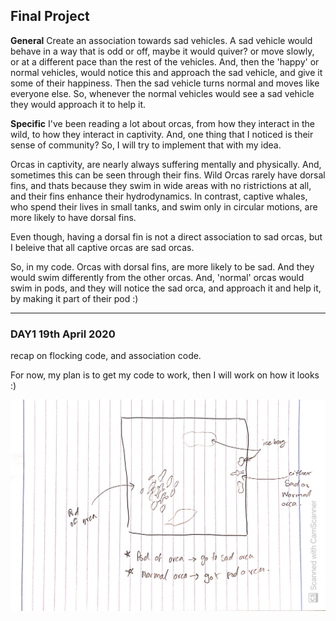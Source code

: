 ## Final Project

**General**
Create an association towards sad vehicles. A sad vehicle would behave in a way that is odd or off, maybe it would quiver? or move slowly, or at a different pace than the rest of the vehicles. And, then the 'happy' or normal vehicles, would notice this and approach the sad vehicle, and give it some of their happiness. Then the sad vehicle turns normal and moves like everyone else. So, whenever the normal vehicles would see a sad vehicle they would approach it to help it. 


**Specific**
I've been reading a lot about orcas, from how they interact in the wild, to how they interact in captivity. And, one thing that I noticed is their sense of community? So, I will try to implement that with my idea.


Orcas in captivity, are nearly always suffering mentally and physically. And, sometimes this can be seen through their fins. Wild Orcas rarely have dorsal fins, and thats because they swim in wide areas with no ristrictions at all, and their fins enhance their hydrodynamics. In contrast, captive whales, who spend their lives in small tanks, and swim only in circular motions, are more likely to have dorsal fins. 



Even though, having a dorsal fin is not a direct association to sad orcas, but I beleive that all captive orcas are sad orcas.



So, in my code. Orcas with dorsal fins, are more likely to be sad. And they would swim differently from the other orcas. And, 'normal' orcas would swim in pods, and they will notice the sad orca, and approach it and help it, by making it part of their pod :)



------------------------------------------------------

### DAY1 19th April 2020


recap on flocking code, and association code.

For now, my plan is to get my code to work, then I will work on how it looks :)


![](https://github.com/FatimaAlmaazmi/RobotaPsyche/blob/main/pics/CamScanner%2004-19-2021%2011.50_1.jpg)

